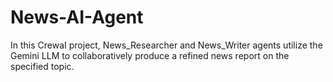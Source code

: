 # News-AI-Agent
In this CrewaI project, News_Researcher and News_Writer agents utilize the Gemini LLM to collaboratively produce a refined news report on the specified topic.
